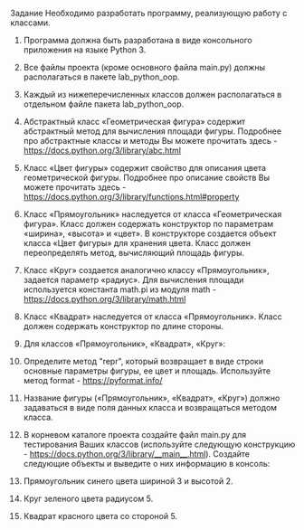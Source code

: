 Задание
Необходимо разработать программу, реализующую работу с классами.
1.	Программа должна быть разработана в виде консольного приложения на языке Python 3.
2.	Все файлы проекта (кроме основного файла main.py) должны располагаться в пакете lab_python_oop.
3.	Каждый из нижеперечисленных классов должен располагаться в отдельном файле пакета lab_python_oop.
1.	Абстрактный класс «Геометрическая фигура» содержит абстрактный метод для вычисления площади фигуры. Подробнее про абстрактные классы и методы Вы можете прочитать здесь - https://docs.python.org/3/library/abc.html 
2.	Класс «Цвет фигуры» содержит свойство для описания цвета геометрической фигуры. Подробнее про описание свойств Вы можете прочитать здесь - https://docs.python.org/3/library/functions.html#property 
3.	Класс «Прямоугольник» наследуется от класса «Геометрическая фигура». Класс должен содержать конструктор по параметрам «ширина», «высота» и «цвет». В конструкторе создается объект класса «Цвет фигуры» для хранения цвета. Класс должен переопределять метод, вычисляющий площадь фигуры.
4.	Класс «Круг» создается аналогично классу «Прямоугольник», задается параметр «радиус». Для вычисления площади используется константа math.pi из модуля math - https://docs.python.org/3/library/math.html 
5.	Класс «Квадрат» наследуется от класса «Прямоугольник». Класс должен содержать конструктор по длине стороны.
6.	Для классов «Прямоугольник», «Квадрат», «Круг»:
1.	Определите метод "repr", который возвращает в виде строки основные параметры фигуры, ее цвет и площадь. Используйте метод format - https://pyformat.info/ 
2.	Название фигуры («Прямоугольник», «Квадрат», «Круг») должно задаваться в виде поля данных класса и возвращаться методом класса.
	
4.	В корневом каталоге проекта создайте файл main.py для тестирования Ваших классов (используйте следующую конструкцию - https://docs.python.org/3/library/__main__.html). Создайте следующие объекты и выведите о них информацию в консоль:
1.	Прямоугольник синего цвета шириной 3 и высотой 2.
2.	Круг зеленого цвета радиусом 5.
3.	Квадрат красного цвета со стороной 5. 
